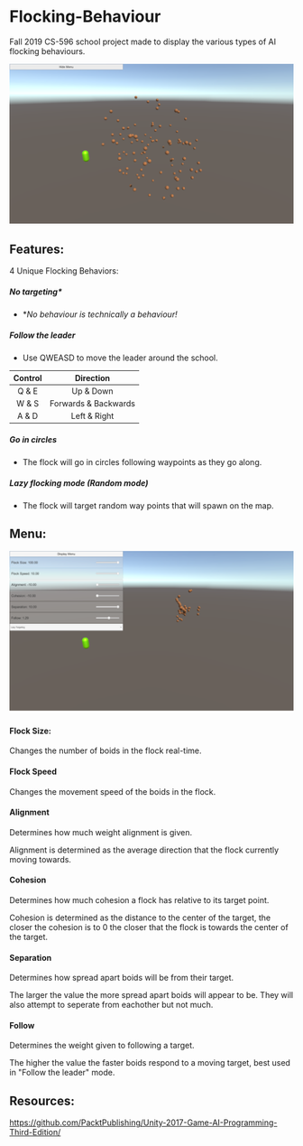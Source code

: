 # Flocking-Behaviour
Fall 2019 CS-596 school project made to display the various types of AI flocking behaviours.

![Game Screen](https://github.com/GGonryun/Flocking-Behaviour/blob/master/Flocking1.png?raw=true)
## Features:
4 Unique Flocking Behaviors:
##### No targeting\*
- \**No behaviour is technically a behaviour!*
##### Follow the leader
- Use QWEASD to move the leader around the school.

|Control|Direction|
|:-:|:-:|
| Q & E | Up & Down |
| W & S | Forwards & Backwards |
| A & D | Left & Right |
##### Go in circles
- The flock will go in circles following waypoints as they go along.
##### Lazy flocking mode (Random mode)
- The flock will target random way points that will spawn on the map.

## Menu:

![Game Screen](https://github.com/GGonryun/Flocking-Behaviour/blob/master/Flock2.png?raw=true)

#### Flock Size:
Changes the number of boids in the flock real-time.
#### Flock Speed
Changes the movement speed of the boids in the flock.
#### Alignment
Determines how much weight alignment is given.

Alignment is determined as the average direction that the flock currently moving towards.
#### Cohesion
Determines how much cohesion a flock has relative to its target point.

Cohesion is determined as the distance to the center of the target, the closer the cohesion is to 0 the closer that the flock is towards the center of the target.
#### Separation
Determines how spread apart boids will be from their target.

The larger the value the more spread apart boids will appear to be. They will also attempt to seperate from eachother but not much.
#### Follow
Determines the weight given to following a target.

The higher the value the faster boids respond to a moving target, best used in "Follow the leader" mode.

## Resources:
https://github.com/PacktPublishing/Unity-2017-Game-AI-Programming-Third-Edition/
